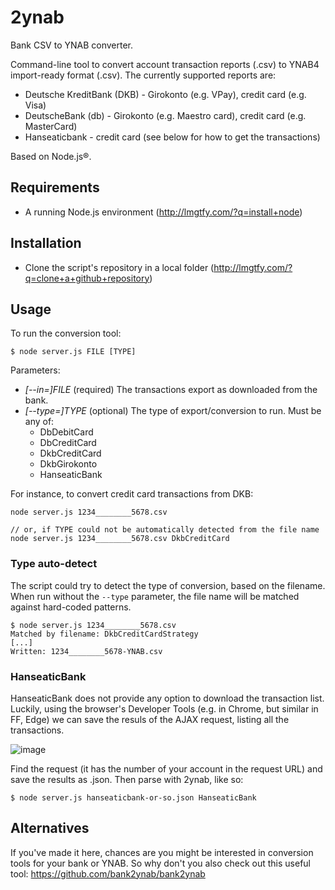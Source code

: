 # 2ynab
Bank CSV to YNAB converter.

Command-line tool to convert account transaction reports (.csv) to YNAB4 import-ready format (.csv). The currently supported reports are:
- Deutsche KreditBank (DKB) - Girokonto (e.g. VPay), credit card (e.g. Visa)
- DeutscheBank (db) - Girokonto (e.g. Maestro card), credit card (e.g. MasterCard)
- Hanseaticbank - credit card (see below for how to get the transactions)

Based on Node.js®.

## Requirements
- A running Node.js environment (http://lmgtfy.com/?q=install+node)

## Installation
- Clone the script's repository in a local folder (http://lmgtfy.com/?q=clone+a+github+repository)

## Usage

To run the conversion tool:

```
$ node server.js FILE [TYPE]
```

Parameters:
- _[--in=]FILE_ (required) The transactions export as downloaded from the bank.
- _[--type=]TYPE_ (optional) The type of export/conversion to run. Must be any of:
  - DbDebitCard
  - DbCreditCard
  - DkbCreditCard
  - DkbGirokonto
  - HanseaticBank

For instance, to convert credit card transactions from DKB:

```
node server.js 1234________5678.csv

// or, if TYPE could not be automatically detected from the file name
node server.js 1234________5678.csv DkbCreditCard
```

### Type auto-detect
The script could try to detect the type of conversion, based on the filename. When run without the `--type` parameter, the file name will be matched against hard-coded patterns.

```
$ node server.js 1234________5678.csv
Matched by filename: DkbCreditCardStrategy
[...]
Written: 1234________5678-YNAB.csv
```

### HanseaticBank
HanseaticBank does not provide any option to download the transaction list. Luckily, using the browser's Developer Tools (e.g. in Chrome, but similar in FF, Edge) we can save the resuls of the AJAX request, listing all the transactions. 

![image](https://user-images.githubusercontent.com/8949578/197753328-3adce229-1013-41a6-a06f-209ee59a37b3.png)

Find the request (it has the number of your account in the request URL) and save the results as .json. Then parse with 2ynab, like so:

```
$ node server.js hanseaticbank-or-so.json HanseaticBank
```

## Alternatives
If you've made it here, chances are you might be interested in conversion tools for your bank or YNAB. So why don't you also check out this useful tool: https://github.com/bank2ynab/bank2ynab

